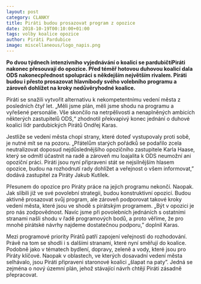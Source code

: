 ```yaml
---
layout: post
category: CLANKY
title: Piráti budou prosazovat program z opozice
date: 2018-10-19T00:10:00+01:00
tags: volby koalice opozice
author: Piráti Pardubice
image: miscellaneous/logo_napis.png
---
```


**Po dvou týdnech intenzivního vyjednávání o koalici se pardubičtíPiráti nakonec
přesouvají do opozice. Před téměř hotovou duhovou koalicí dala ODS
nakonecpřednost spolupráci s někdejším největším rivalem. Piráti budou i přesto
prosazovat hlavníbody svého volebního programu a zároveň dohlížet na kroky
nedůvěryhodné koalice.**

Piráti se snažili vytvořit alternativu k nekompetentnímu vedení města z
posledních čtyř let. „Měli jsme plán, měli jsme shodu na programu a vyřešené
personálie. Vše skončilo na netrpělivosti a nenaplněných ambicích některých
zastupitelů ODS,“ zhodnotil překvapivý konec jednání o duhové koalici lídr
pardubických Pirátů Ondřej Karas.

Jestliže se vedení města chopí strany, které doteď vystupovaly proti sobě, je
nutné mít se na pozoru. „Přátelům starých pořádků se podařilo zcela
neutralizovat doposud nejdůslednějšího opozičního zastupitele Karla Haase, který
se odmítl účastnit na radě a zároveň mu loajalita k ODS neumožní ani opoziční
práci. Piráti jsou nyní připraveni stát se nejsilnějším hlasem opozice, budou na
rozhodnutí rady dohlížet a veřejnost o všem informovat,” dodává zastupitel za
Piráty Jakub Kutílek.

Přesunem do opozice pro Piráty práce na jejich programu nekončí. Naopak. Jak
slíbili již ve své povolební strategii, budou konstruktivní opozicí. Budou
aktivně prosazovat svůj program, ale zároveň podporovat takové kroky vedení
města, které jsou ve shodě s pirátským programem. „Být v opozici je pro nás
zodpovědnost. Navíc jsme při povolebních jednáních s ostatními stranami našli
shodu v řadě programových bodů, a proto věříme, že pro mnohé pirátské návrhy
najdeme dostatečnou podporu,” doplnil Karas.

Mezi programové priority Pirátů patří zapojení veřejnosti do rozhodování. Právě
na tom se shodli i s dalšími stranami, které nyní směřují do koalice. Podobně
jako v tématech bydlení, dopravy, zeleně a vody, které jsou pro Piráty klíčové.
Naopak v oblastech, ve kterých dosavadní vedení města selhávalo, jsou Piráti
připraveni staronové koalici „šlapat na paty”. Jedná se zejména o nový územní
plán, jehož stávající návrh chtějí Piráti zásadně přepracovat.
